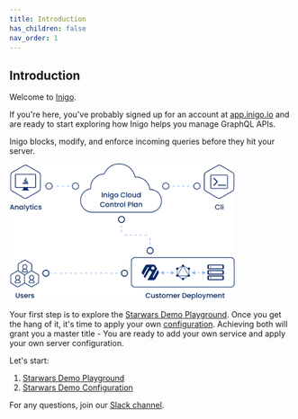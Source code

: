 ```yaml
---
title: Introduction
has_children: false
nav_order: 1
---
```


## Introduction

Welcome to [Inigo](https://inigo.io).

If you're here, you've probably signed up for an account at [app.inigo.io](https://app.inigo.io) and are ready to start exploring how Inigo helps you manage GraphQL APIs.

Inigo blocks, modify, and enforce incoming queries before they hit your server.

<img src="/assets/images/deployment.png" alt="Deployment" width="400"/>

Your first step is to explore the [Starwars Demo Playground](/tutorials_starwars_playground.html). Once you get the hang of it, it's time to apply your own [configuration](/tutorials_starwars_configuration.html). Achieving both will grant you a master title - You are ready to add your own service and apply your own server configuration.

Let's start:
1. [Starwars Demo Playground](/tutorials_starwars_playground.html)
2. [Starwars Demo Configuration](/tutorials_starwars_configuration.html)


For any questions, join our [Slack channel](https://slack.inigo.io).
